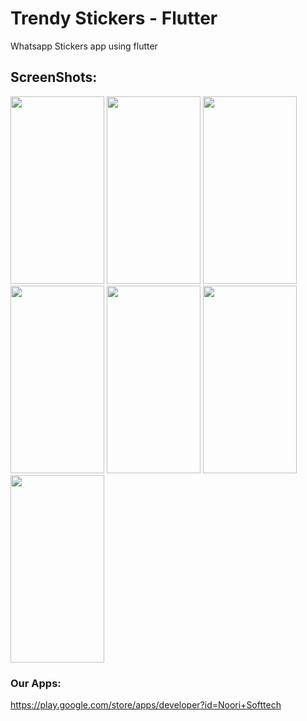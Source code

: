 # Trendy Stickers - Flutter

Whatsapp Stickers app using flutter

## ScreenShots:

<img src="https://user-images.githubusercontent.com/69412970/104689502-721eea80-5724-11eb-8d29-e5d601318c03.jpg" width=150 height=300> <img src="https://user-images.githubusercontent.com/69412970/104689506-74814480-5724-11eb-9ae9-77b51e47477f.jpg" width=150 height=300> <img src="https://user-images.githubusercontent.com/69412970/104689507-75b27180-5724-11eb-80f3-fa6d39f4d9a9.jpg" width=150 height=300> <img src="https://user-images.githubusercontent.com/69412970/104689511-764b0800-5724-11eb-96e4-70ae4d9cdfa2.jpg" width=150 height=300> <img src="https://user-images.githubusercontent.com/69412970/104689517-7814cb80-5724-11eb-8d08-c37f701697d7.jpg" width=150 height=300> <img src="https://user-images.githubusercontent.com/69412970/104689519-78ad6200-5724-11eb-98ca-6c8c9c164afa.jpg" width=150 height=300> <img src="https://user-images.githubusercontent.com/69412970/104689523-7945f880-5724-11eb-8eb1-cf5624e1f89b.jpg" width=150 height=300>

### Our Apps:
https://play.google.com/store/apps/developer?id=Noori+Softtech

